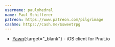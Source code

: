 ```yaml
---
username: paulyhedral
name: Paul Schifferer
patreon: https://www.patreon.com/pilgrimage
cashme: https://cash.me/$sweetrpg
---
```

    
* [Yawn](https://yawp.social){:target="_blank"} - iOS client for Pnut.io